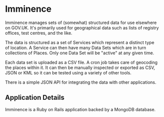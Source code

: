 # Imminence

Imminence manages sets of (somewhat) structured data for use elsewhere on GOV.UK.
It's primarily used for geographical data such as lists of registry offices, test
centres, and the like.

The data is structured as a set of Services which represent a distinct type of
location. A Service can then have many Data Sets which are in turn collections of
Places. Only one Data Set will be "active" at any given time.

Each data set is uploaded as a CSV file. A cron job takes care of geocoding the
places within it. It can then be manually inspected or exported as CSV, JSON or KML
so it can be tested using a variety of other tools.

There is a simple JSON API for integrating the data with other applications.

## Application Details

Imminence is a Ruby on Rails application backed by a MongoDB database.
